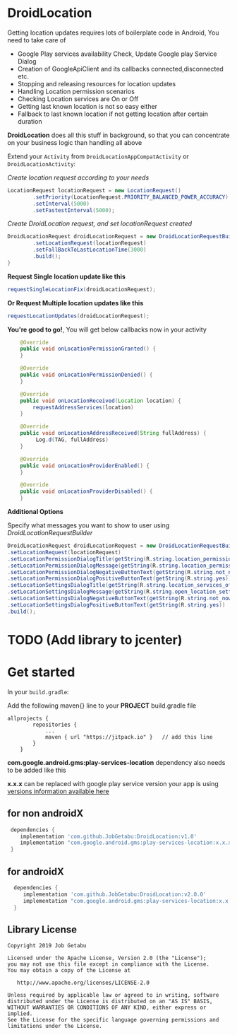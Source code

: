 # DroidLocation

Getting location updates requires lots of boilerplate code in Android, You need to take care of
- Google Play services availability Check, Update Google play Service Dialog
- Creation of GoogleApiClient and its callbacks connected,disconnected etc.
- Stopping and releasing resources for location updates
- Handling Location permission scenarios
- Checking Location services are On or Off
- Getting last known location is not so easy either
- Fallback to last known location if not getting location after certain duration

**DroidLocation** does all this stuff in background, so that you can concentrate on your business logic than handling all above

Extend your `Activity` from `DroidLocationAppCompatActivity` or `DroidLocationActivity`:

*Create location request according to your needs*

```java
LocationRequest locationRequest = new LocationRequest()
        .setPriority(LocationRequest.PRIORITY_BALANCED_POWER_ACCURACY)
        .setInterval(5000)
        .setFastestInterval(5000);
```                        
*Create DroidLocation request, and set locationRequest created*
```java
DroidLocationRequest droidLocationRequest = new DroidLocationRequestBuilder()
        .setLocationRequest(locationRequest)
        .setFallBackToLastLocationTime(3000)
        .build();
}
```
**Request Single location update like this**
```java
requestSingleLocationFix(droidLocationRequest);
```
**Or Request Multiple location updates like this**
```java
requestLocationUpdates(droidLocationRequest);
```

**You're good to go!**, You will get below callbacks now in your activity

```java
    @Override
    public void onLocationPermissionGranted() {
    }

    @Override
    public void onLocationPermissionDenied() {
    }

    @Override
    public void onLocationReceived(Location location) {
        requestAddressServices(location)
    }

    @Override
    public void onLocationAddressReceived(String fullAddress) {
         Log.d(TAG, fullAddress)
    }

    @Override
    public void onLocationProviderEnabled() {
    }

    @Override
    public void onLocationProviderDisabled() {
    }
```

**Additional Options**

Specify what messages you want to show to user using *DroidLocationRequestBuilder*
```java
DroidLocationRequest droidLocationRequest = new DroidLocationRequestBuilder()
.setLocationRequest(locationRequest)
.setLocationPermissionDialogTitle(getString(R.string.location_permission_dialog_title))
.setLocationPermissionDialogMessage(getString(R.string.location_permission_dialog_message))
.setLocationPermissionDialogNegativeButtonText(getString(R.string.not_now))
.setLocationPermissionDialogPositiveButtonText(getString(R.string.yes))
.setLocationSettingsDialogTitle(getString(R.string.location_services_off))
.setLocationSettingsDialogMessage(getString(R.string.open_location_settings))
.setLocationSettingsDialogNegativeButtonText(getString(R.string.not_now))
.setLocationSettingsDialogPositiveButtonText(getString(R.string.yes))
.build();
```



# TODO (Add library to jcenter)

# Get started 

In your `build.gradle`:

Add the following maven{} line to your **PROJECT** build.gradle file

```
allprojects {
		repositories {
			...
			maven { url "https://jitpack.io" }   // add this line
		}
	}
```

**com.google.android.gms:play-services-location** dependency also needs to be added like this

**x.x.x** can be replaced with google play service version your app is using [versions information available here](https://developers.google.com/android/guides/releases) 

## for non androidX
```gradle
 dependencies {
    implementation 'com.github.JobGetabu:DroidLocation:v1.0'
    implementation "com.google.android.gms:play-services-location:x.x.x"
 }
```

 ## for androidX
```gradle
  dependencies {
     implementation 'com.github.JobGetabu:DroidLocation:v2.0.0'
     implementation "com.google.android.gms:play-services-location:x.x.x"
  }
```



## Library License

    Copyright 2019 Job Getabu

    Licensed under the Apache License, Version 2.0 (the "License");
    you may not use this file except in compliance with the License.
    You may obtain a copy of the License at

       http://www.apache.org/licenses/LICENSE-2.0

    Unless required by applicable law or agreed to in writing, software
    distributed under the License is distributed on an "AS IS" BASIS,
    WITHOUT WARRANTIES OR CONDITIONS OF ANY KIND, either express or implied.
    See the License for the specific language governing permissions and
    limitations under the License.
